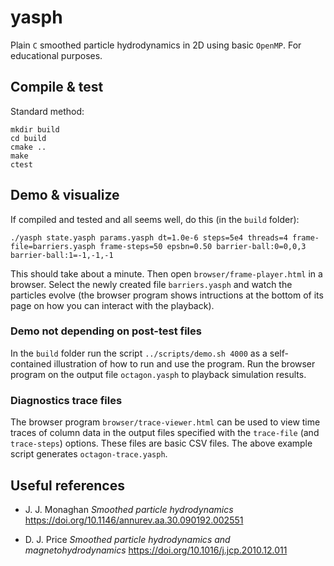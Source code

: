 # yasph
Plain `C` smoothed particle hydrodynamics in 2D using basic `OpenMP`. For educational purposes. 

## Compile & test
Standard method:
```
mkdir build
cd build
cmake ..
make
ctest
```

## Demo & visualize
If compiled and tested and all seems well, do this (in the `build` folder):
```
./yasph state.yasph params.yasph dt=1.0e-6 steps=5e4 threads=4 frame-file=barriers.yasph frame-steps=50 epsbn=0.50 barrier-ball:0=0,0,3 barrier-ball:1=-1,-1,-1
```

This should take about a minute. Then open `browser/frame-player.html` in a browser. Select the newly created file `barriers.yasph` and watch the particles evolve (the browser program shows intructions at the bottom of its page on how you can interact with the playback).

### Demo not depending on post-test files
In the `build` folder run the script `../scripts/demo.sh 4000` as a self-contained illustration of how to run and use the program. Run the browser program on the output file `octagon.yasph` to playback simulation results.

### Diagnostics trace files
The browser program `browser/trace-viewer.html` can be used to view time traces of column data in the output files specified with the `trace-file` (and `trace-steps`) options. These files are basic CSV files. The above example script generates `octagon-trace.yasph`.

## Useful references

* J. J. Monaghan _Smoothed particle hydrodynamics_
https://doi.org/10.1146/annurev.aa.30.090192.002551

* D. J. Price _Smoothed particle hydrodynamics and magnetohydrodynamics_
https://doi.org/10.1016/j.jcp.2010.12.011
